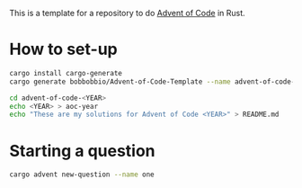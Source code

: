 This is a template for a repository to do [Advent of Code](http://adventofcode.com) in Rust.

# How to set-up

```bash
cargo install cargo-generate
cargo generate bobbobbio/Advent-of-Code-Template --name advent-of-code-<YEAR>

cd advent-of-code-<YEAR>
echo <YEAR> > aoc-year
echo "These are my solutions for Advent of Code <YEAR>" > README.md
```

# Starting a question

```bash
cargo advent new-question --name one
```
